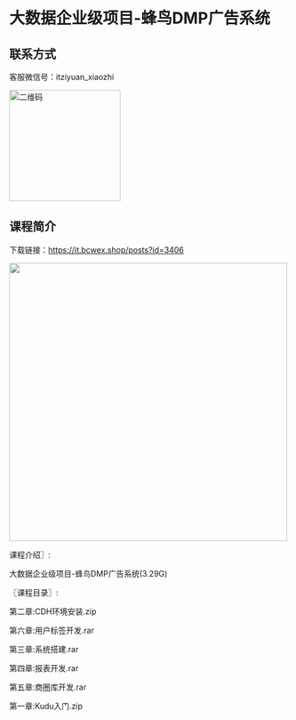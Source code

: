 # 大数据企业级项目-蜂鸟DMP广告系统

## 联系方式

客服微信号：itziyuan_xiaozhi

<img src="https://ziyuanyun.oss-cn-guangzhou.aliyuncs.com/common/20240614073449/666b82192834a.jpg" width="200" height="200" alt="二维码">

## 课程简介

下载链接：https://it.bcwex.shop/posts?id=3406

<img src="https://ziyuanyun.oss-cn-guangzhou.aliyuncs.com/yun/20240515185146/664493c26f57c.jpg" width="500" alt="">

  课程介绍〗:

 大数据企业级项目-蜂鸟DMP广告系统(3.29G)

 〖课程目录〗:

 第二章:CDH环境安装.zip

 第六章:用户标签开发.rar

 第三章:系统搭建.rar

 第四章:报表开发.rar

 第五章:商圈库开发.rar

 第一章:Kudu入门.zip

  